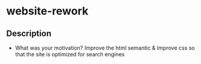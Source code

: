# website-rework

## Description

- What was your motivation?
  Improve the html semantic & Improve css
  so that the site is optimized for search engines
